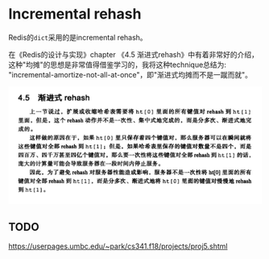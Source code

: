 # Incremental rehash

Redis的`dict`采用的是incremental rehash。

在《Redis的设计与实现》chapter 《4.5 渐进式rehash》中有着非常好的介绍，这种"均摊"的思想是非常值得借鉴学习的，我将这种technique总结为: "incremental-amortize-not-all-at-once"，即"渐进式均摊而不是一蹴而就"。



![](./Redis-design-and-implementation-4.5-渐进式rehash.png)

## TODO

https://userpages.umbc.edu/~park/cs341.f18/projects/proj5.shtml

